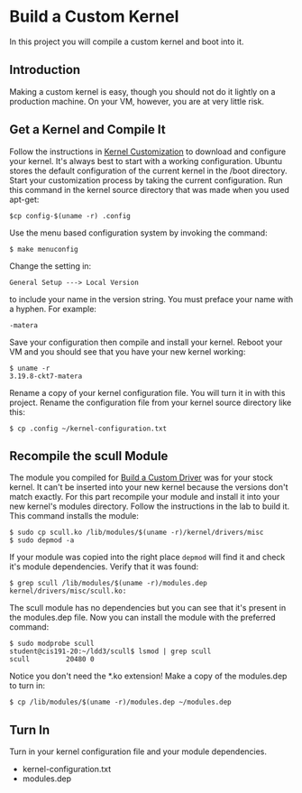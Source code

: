 # Build a Custom Kernel 

In this project you will compile a custom kernel and boot into it.

## Introduction 

Making a custom kernel is easy, though you should not do it lightly on a production machine. On your VM, however, you are at very little risk.

## Get a Kernel and Compile It 

Follow the instructions in [Kernel Customization](../kernel_customization.md) to download and configure your kernel. It's always best to start with a working configuration. Ubuntu stores the default configuration of the current kernel in the /boot directory. Start your customization process by taking the current configuration. Run this command in the kernel source directory that was made when you used apt-get:

```
$cp config-$(uname -r) .config
```

Use the menu based configuration system by invoking the command:

```
$ make menuconfig
```

Change the setting in:

```
General Setup ---> Local Version
```

to include your name in the version string. You must preface your name with a hyphen. For example:

```
-matera
```

Save your configuration then compile and install your kernel. Reboot your VM and you should see that you have your new kernel working:

```
$ uname -r
3.19.8-ckt7-matera
```

Rename a copy of your kernel configuration file. You will turn it in with this project. Rename the configuration file from your kernel source directory like this:

```
$ cp .config ~/kernel-configuration.txt
```

## Recompile the scull Module 

The module you compiled for [Build a Custom Driver](../labs/build_a_custom_driver.md) was for your stock kernel. It can't be inserted into your new kernel because the versions don't match exactly. For this part recompile your module and install it into your new kernel's modules directory. Follow the instructions in the lab to build it. This command installs the module:

```
$ sudo cp scull.ko /lib/modules/$(uname -r)/kernel/drivers/misc
$ sudo depmod -a
```

If your module was copied into the right place `depmod` will find it and check it's module dependencies. Verify that it was found:

```
$ grep scull /lib/modules/$(uname -r)/modules.dep
kernel/drivers/misc/scull.ko:
```

The scull module has no dependencies but you can see that it's present in the modules.dep file. Now you can install the module with the preferred command:

```
$ sudo modprobe scull
student@cis191-20:~/ldd3/scull$ lsmod | grep scull
scull         20480 0
```

Notice you don't need the *.ko extension! Make a copy of the modules.dep to turn in:

```
$ cp /lib/modules/$(uname -r)/modules.dep ~/modules.dep
```

## Turn In 

Turn in your kernel configuration file and your module dependencies.
  - kernel-configuration.txt
  - modules.dep
